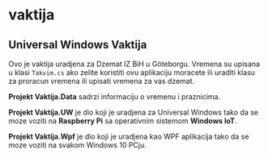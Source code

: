 # vaktija
## Universal Windows Vaktija

Ovo je vaktija uradjena za Dzemat IZ BiH u Göteborgu. Vremena su upisana u klasi `Takvim.cs` ako zelite koristiti ovu aplikaciju moracete ili uraditi klasu za proracun vremena ili upisati vremena za vas dzemat.

**Projekt Vaktija.Data** sadrzi informaciju o vremenu i praznicima.

**Projekt Vaktija.UW** je dio koji je uradjena za Universal Windows tako da se moze voziti na **Raspberry Pi** sa operativnim sistemom **Windows IoT**.

**Projekt Vaktija.Wpf** je dio koji je uradjena kao WPF aplikacija tako da se moze voziti na svakom Windows 10 PCju.

